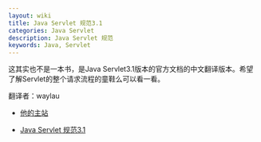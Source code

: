 ```yaml
---
layout: wiki
title: Java Servlet 规范3.1
categories: Java Servlet
description: Java Servlet 规范
keywords: Java, Servlet
---
```


这其实也不是一本书，是Java Servlet3.1版本的官方文档的中文翻译版本。希望了解Servlet的整个请求流程的童鞋么可以看一看。

翻译者：waylau

* [他的主站](https://waylau.com/)

* [Java Servlet 规范3.1](https://waylau.gitbooks.io/servlet-3-1-specification/content/)